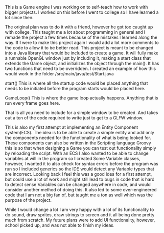 This is a Game engine I was working on to self-teach how to work with bigger projects.
I worked on this before I went to college so I have learned a lot since then.

The original plan was to do it with a friend, however he got too caught up with college.
This taught me a lot about programming in general and I remade the project a few times because of
the mistakes I learned along the way. If I were to make this project again I would add a lot more comments
to the code to allow it to be better read. This project is meant to be changed into a Java library that
would be included to create a game. It will fully make a runnable OpenGL window just by including it, making
a start class that extends the Game object, and initializes the object through the main(). It has two functions
that need to be overridden. I created an example of how this would work in the folder /src/main/java/test/Start.java

start()
This is where all the startup code would be placed anything that needs to be initiated before the program
starts would be placed here. 

GameLoop()
This is where the game loop actually happens. Anything that is run every frame goes here.

That is all you need to include for a simple window to be created. And takes out a ton of the code required
to write just to get to a GLFW window.

This is also my first attempt at implementing an Entity Component system(ECS). The idea is to be able to create a simple entity and 
add only the components needed for the functionality of what is being looked for. These components can also be written in the
Scripting language Groovy this is so that when designing a Game you can test out functionality simply by reloading the script.
With an ECS I also wanted to be able to change variables at will in the program so I created Some Variable classes, however, I wanted
it to also check for syntax errors before the program was run so I included generics so the IDE would detect any Variable types that
are incorrect. Looking back I feel this was a good idea for a first attempt, but could use a lot of work and might still lead to bugs in code that is hard
to detect sense Variables can be changed anywhere in code, and would consider another method of doing this. It also led to some over-engineered code
that I am not a big fan of, but taught me a ton as well which was the purpose of the project.

While I would change a lot I am very happy with a lot of its functionality to do sound, draw sprites, draw strings to screen and it all being done pretty
much from scratch. My future plans were to add UI functionality, however, school picked up, and was not able to finish my ideas.


